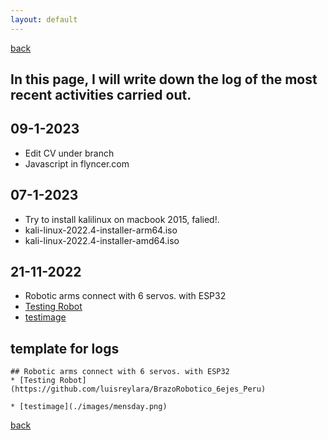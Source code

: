 ```yaml
---
layout: default
---
```

[back](./)

## In this page, I will write down the log of the most recent activities carried out.

## 09-1-2023
* Edit CV under branch 
* Javascript in flyncer.com

## 07-1-2023
* Try to install kalilinux on macbook 2015, falied!.
* kali-linux-2022.4-installer-arm64.iso
* kali-linux-2022.4-installer-amd64.iso

## 21-11-2022
* Robotic arms connect with 6 servos. with ESP32
* [Testing Robot](https://github.com/luisreylara/BrazoRobotico_6ejes_Peru)
* [testimage](./images/mensday.png)


## template for logs
```
## Robotic arms connect with 6 servos. with ESP32
* [Testing Robot](https://github.com/luisreylara/BrazoRobotico_6ejes_Peru)

* [testimage](./images/mensday.png)
```


[back](./)
